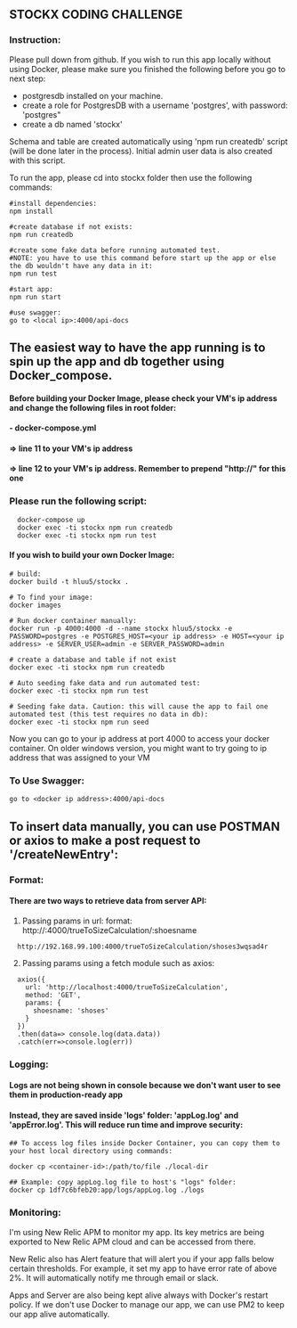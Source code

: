 ## STOCKX CODING CHALLENGE

### Instruction:
Please pull down from github. If you wish to run this app locally without using Docker, please make sure you finished the following before you go to next step:
- postgresdb installed on your machine.
- create a role for PostgresDB with a username 'postgres', with password: 'postgres"
- create a db named 'stockx'

Schema and table are created automatically using 'npm run createdb' script (will be done later in the process). Initial admin user data is also created with this script.

To run the app, please cd into stockx folder then use the following commands:
```
#install dependencies:
npm install

#create database if not exists:
npm run createdb

#create some fake data before running automated test.
#NOTE: you have to use this command before start up the app or else the db wouldn't have any data in it:
npm run test

#start app:
npm run start

#use swagger:
go to <local ip>:4000/api-docs
```
## The easiest way to have the app running is to spin up the app and db together using Docker_compose.
#### Before building your Docker Image, please check your VM's ip address and change the following files in root folder:
#### - docker-compose.yml
####  => line 11 to your VM's ip address
####  => line 12 to your VM's ip address. Remember to prepend "http://" for this one

### Please run the following script:
```
  docker-compose up
  docker exec -ti stockx npm run createdb
  docker exec -ti stockx npm run test
```

#### If you wish to build your own Docker Image:

```
# build:
docker build -t hluu5/stockx .

# To find your image:
docker images

# Run docker container manually:
docker run -p 4000:4000 -d --name stockx hluu5/stockx -e PASSWORD=postgres -e POSTGRES_HOST=<your ip address> -e HOST=<your ip address> -e SERVER_USER=admin -e SERVER_PASSWORD=admin

# create a database and table if not exist
docker exec -ti stockx npm run createdb

# Auto seeding fake data and run automated test:
docker exec -ti stockx npm run test

# Seeding fake data. Caution: this will cause the app to fail one automated test (this test requires no data in db):
docker exec -ti stockx npm run seed
```

Now you can go to your ip address at port 4000 to access your docker container. On older windows version, you might want to try going to ip address that was assigned to your VM

### To Use Swagger:
```
go to <docker ip address>:4000/api-docs
```

## To insert data manually, you can use POSTMAN or axios to make a post request to '/createNewEntry':
### Format:
#### There are two ways to retrieve data from server API:
1. Passing params in url:
  format: http://<your VM or localhost ip address>:4000/trueToSizeCalculation/:shoesname
```
  http://192.168.99.100:4000/trueToSizeCalculation/shoses3wqsad4r
```

2. Passing params using a fetch module such as axios:
  ```
    axios({
      url: 'http://localhost:4000/trueToSizeCalculation',
      method: 'GET',
      params: {
        shoesname: 'shoses'
      }
    })
    .then(data=> console.log(data.data))
    .catch(err=>console.log(err))
  ```
### Logging:
#### Logs are not being shown in console because we don't want user to see them in production-ready app
#### Instead, they are saved inside 'logs' folder: 'appLog.log' and 'appError.log'. This will reduce run time and improve security:
```
## To access log files inside Docker Container, you can copy them to your host local directory using commands:

docker cp <container-id>:/path/to/file ./local-dir

## Example: copy appLog.log file to host's "logs" folder:
docker cp 1df7c6bfeb20:app/logs/appLog.log ./logs
```
### Monitoring:
I'm using New Relic APM to monitor my app. Its key metrics are being exported to New Relic APM cloud and can be accessed from there.

New Relic also has Alert feature that will alert you if your app falls below certain thresholds. For example, it set my app to have error rate of above 2%. It will automatically notify me through email or slack.

Apps and Server are also being kept alive always with Docker's restart policy.
If we don't use Docker to manage our app, we can use PM2 to keep our app alive automatically.


